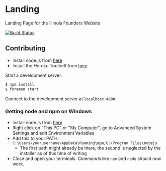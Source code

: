 Landing
=======

Landing Page for the Illinois Founders Website

[![Build Status](https://travis-ci.org/Illinois-Founders/landing.png?branch=master)](https://travis-ci.org/Illinois-Founders/landing)

## Contributing

* Install node.js from [here](http://nodejs.org)
* Install the Heroku Toolbelt from [here](http://toolbelt.heroku.com/)

Start a development server:

```sh
$ npm install
$ foreman start
```
Connect to the development server at `localhost:4000`

### Getting node and npm on Windows
 * Install node.js from [here](http://nodejs.org)
 * Right click on "This PC" or "My Computer", go to Advanced System Settings and edit Environment Variables
 * Add this to your PATH: `C:\Users\yourusername\AppData\Roaming\npm;C:\Program Files\nodejs`
    * The first path might already be there, the second is neglected by the installer as of this time of writing
 * Close and open your terminals. Commands like `npm` and `node` should now work.